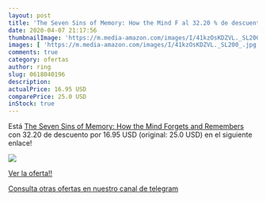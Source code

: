 ```yaml
---
layout: post
title: 'The Seven Sins of Memory: How the Mind F al 32.20 % de descuento'
date: 2020-04-07 21:17:56
thumbnailImage: 'https://m.media-amazon.com/images/I/41kzOsKDZVL._SL200_.jpg'
images: [ 'https://m.media-amazon.com/images/I/41kzOsKDZVL._SL200_.jpg' ]
comments: true
category: ofertas
author: ring
slug: 0618040196
description:
actualPrice: 16.95 USD
comparePrice: 25.0 USD
inStock: true
---
```


Está [The Seven Sins of Memory: How the Mind Forgets and Remembers](https://www.amazon.com/dp/0618040196/?tag=redken08-20) con 32.20 de descuento por 16.95 USD (original: 25.0 USD) en el siguiente enlace!

[![](https://m.media-amazon.com/images/I/41kzOsKDZVL._SL200_.jpg)](https://www.amazon.com/dp/0618040196/?tag=redken08-20)

[Ver la oferta!!](https://www.amazon.com/dp/0618040196/?tag=redken08-20)

[Consulta otras ofertas en nuestro canal de telegram](https://t.me/s/ofertas25)
